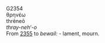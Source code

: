 <body>
  <p>G2354<br>  θρηνέω  <br> thrēneō  <br><i>thray-neh‘-o </i><br>From <a href="g2355.htm">2355</a>  to <i>bewail:</i> - lament, mourn.<br></p>
 </body>